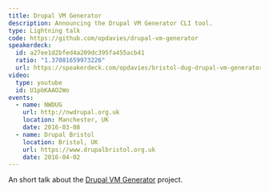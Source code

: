 ```yaml
---
title: Drupal VM Generator
description: Announcing the Drupal VM Generator CLI tool.
type: Lightning talk
code: https://github.com/opdavies/drupal-vm-generator
speakerdeck:
  id: a27ee1d2bfed4a209dc395fa455acb41
  ratio: "1.37081659973226"
  url: https://speakerdeck.com/opdavies/bristol-dug-drupal-vm-generator
video:
  type: youtube
  id: U1pbKAAO2Wo
events:
  - name: NWDUG
    url: http://nwdrupal.org.uk
    location: Manchester, UK
    date: 2016-03-08
  - name: Drupal Bristol
    location: Bristol, UK
    url: https://www.drupalbristol.org.uk
    date: 2016-04-02
---
```


An short talk about the [Drupal VM Generator][1] project.

[1]: https://github.com/opdavies/drupal-vm-generator
